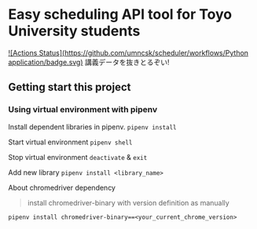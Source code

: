 # Easy scheduling API tool for Toyo University students
[![Actions Status](https://github.com/umncsk/scheduler/workflows/Python application/badge.svg)](https://github.com/umncsk/scheduler/actions)
講義データを抜きとるぞい!

## Getting start this project
### Using virtual environment with pipenv
Install dependent libraries in pipenv.
`pipenv install`

Start virtual environment
`pipenv shell`

Stop virtual environment
`deactivate` & `exit`

Add new library
`pipenv install <library_name>`

About chromedriver dependency
> install chromedriver-binary with version definition as manually

`pipenv install chromedriver-binary==<your_current_chrome_version>`

